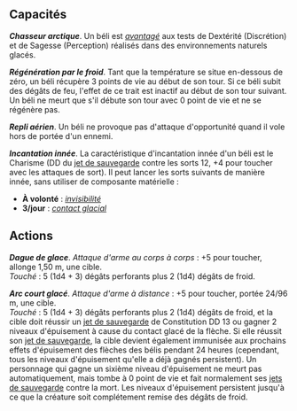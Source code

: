 ## Capacités
_**Chasseur arctique**_. Un béli est [_avantagé_](/utiliser-les-caracteristiques/#avantage-et-desavantage) aux tests de Dextérité (Discrétion) et de Sagesse (Perception) réalisés dans des environnements naturels glacés.

_**Régénération par le froid**_. Tant que la température se situe en-dessous de zéro, un béli récupère 3 points de vie au début de son tour. Si ce béli subit des dégâts de feu, l'effet de ce trait est inactif au début de son tour suivant. Un béli ne meurt que s'il débute son tour avec 0 point de vie et ne se régénère pas.

_**Repli aérien**_. Un béli ne provoque pas d'attaque d'opportunité quand il vole hors de portée d'un ennemi.

_**Incantation innée**_. La caractéristique d'incantation innée d'un béli est le Charisme (DD du [jet de sauvegarde](/utiliser-les-caracteristiques/#jets-de-sauvegarde) contre les sorts 12, +4 pour toucher avec les attaques de sort). Il peut lancer les sorts suivants de manière innée, sans utiliser de composante matérielle :
* **À volonté** : [_invisibilité_](/grimoire/invisibilite/)
* **3/jour** : [_contact glacial_](/grimoire/contact-glacial/)

## Actions
_**Dague de glace**_. _Attaque d'arme au corps à corps_ : +5 pour toucher, allonge 1,50 m, une cible.  
_Touché_ : 5 (1d4 + 3) dégâts perforants plus 2 (1d4) dégâts de froid.

_**Arc court glacé**_. _Attaque d'arme à distance_ : +5 pour toucher, portée 24/96 m, une cible.  
_Touché_ : 5 (1d4 + 3) dégâts perforants plus 2 (1d4) dégâts de froid, et la cible doit réussir un [jet de sauvegarde](/utiliser-les-caracteristiques/#jets-de-sauvegarde) de Constitution DD 13 ou gagner 2 niveaux d'épuisement à cause du contact glacé de la flèche. Si elle réussit son [jet de sauvegarde](/utiliser-les-caracteristiques/#jets-de-sauvegarde), la cible devient également immunisée aux prochains effets d'épuisement des flèches des bélis pendant 24 heures (cependant, tous les niveaux d'épuisement qu'elle a déjà gagnés persistent). Un personnage qui gagne un sixième niveau d'épuisement ne meurt pas automatiquement, mais tombe à 0 point de vie et fait normalement ses [jets de sauvegarde](/utiliser-les-caracteristiques/#jets-de-sauvegarde) contre la mort. Les niveaux d'épuisement persistent jusqu'à ce que la créature soit complétement remise des dégâts de froid.
